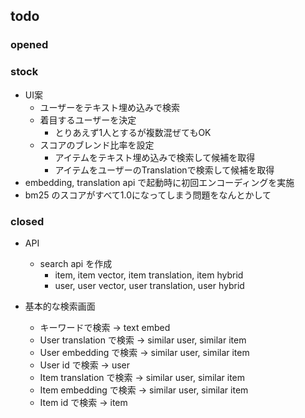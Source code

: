 
## todo

### opened


### stock

- UI案
  - ユーザーをテキスト埋め込みで検索
  - 着目するユーザーを決定
    - とりあえず1人とするが複数混ぜてもOK
  - スコアのブレンド比率を設定
    - アイテムをテキスト埋め込みで検索して候補を取得
    - アイテムをユーザーのTranslationで検索して候補を取得
- embedding, translation api で起動時に初回エンコーディングを実施
- bm25 のスコアがすべて1.0になってしまう問題をなんとかして

### closed

- API
  - search api を作成
    - item, item vector, item translation, item hybrid
    - user, user vector, user translation, user hybrid

- 基本的な検索画面
  - キーワードで検索 ->  text embed
  - User translation で検索 -> similar user, similar item
  - User embedding で検索 -> similar user, similar item
  - User id で検索 -> user
  - Item translation で検索 -> similar user, similar item
  - Item embedding で検索 -> similar user, similar item
  - Item id で検索 -> item
